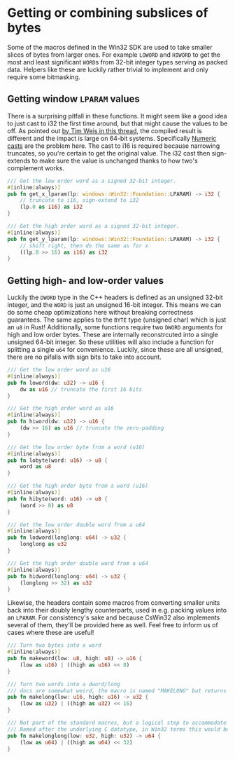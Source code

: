 # Getting or combining subslices of bytes

Some of the macros defined in the Win32 SDK are used to take smaller slices of bytes from larger ones. For example `LOWORD` and `HIWORD` to get the most and least significant `WORD`s from 32-bit integer types serving as packed data. Helpers like these are luckily rather trivial to implement and only require some bitmasking.

## Getting window `LPARAM` values

There is a surprising pitfall in these functions. It might seem like a good idea to just cast to i32 the first time around, but that might cause the values to be off.
As pointed out [by Tim Weis in this thread](https://github.com/kennykerr/blog/pull/3#discussion_r1457703408), the compiled result is different and the impact is large
on 64-bit systems. Specifically [Numeric casts](https://doc.rust-lang.org/reference/expressions/operator-expr.html#numeric-cast) are the problem here.
The cast to i16 is required because narrowing truncates, so you're certain to get the original value. The i32 cast then sign-extends to make sure the value is unchanged
thanks to how two's complement works.

```rs
/// Get the low order word as a signed 32-bit integer.
#[inline(always)]
pub fn get_x_lparam(lp: windows::Win32::Foundation::LPARAM) -> i32 {
    // truncate to i16, sign-extend to i32
    (lp.0 as i16) as i32
}

/// Get the high order word as a signed 32-bit integer.
#[inline(always)]
pub fn get_y_lparam(lp: windows::Win32::Foundation::LPARAM) -> i32 {
    // shift right, then do the same as for x
    ((lp.0 >> 16) as i16) as i32
}
```

## Getting high- and low-order values

Luckily the `DWORD` type in the C++ headers is defined as an unsigned 32-bit integer, and the `WORD` is just an unsigned 16-bit integer. This means we can do some cheap optimizations here without breaking correctness guarantees. The same applies to the `BYTE` type (unsigned char) which is just an `u8` in Rust!
Additionally, some functions require two `DWORD` arguments for high and low order bytes. These are internally reconstrcuted into a single unsigned 64-bit integer. So these utilities will also include a function for splitting a single `u64` for convenience.
Luckily, since these are all unsigned, there are no pifalls with sign bits to take into account.

```rs
/// Get the low order word as u16
#[inline(always)]
pub fn loword(dw: u32) -> u16 {
    dw as u16 // truncate the first 16 bits
}

/// Get the high order word as u16
#[inline(always)]
pub fn hiword(dw: u32) -> u16 {
    (dw >> 16) as u16 // truncate the zero-padding
}

/// Get the low order byte from a word (u16)
#[inline(always)]
pub fn lobyte(word: u16) -> u8 {
    word as u8
}

/// Get the high order byte from a word (u16)
#[inline(always)]
pub fn hibyte(word: u16) -> u8 {
    (word >> 8) as u8
}

/// Get the low order double word from a u64
#[inline(always)]
pub fn lodword(longlong: u64) -> u32 {
    longlong as u32
}

/// Get the high order double word from a u64
#[inline(always)]
pub fn hidword(longlong: u64) -> u32 {
    (longlong >> 32) as u32
}
```

Likewise, the headers contain some macros from converting smaller units back into their doubly lengthy counterparts, used in e.g. packing values into an `LPARAM`. For consistency's sake and because CsWin32 also implements several of them, they'll be provided here as well. Feel free to inform us of cases where these are useful!

```rs
/// Turn two bytes into a word
#[inline(always)]
pub fn makeword(low: u8, high: u8) -> u16 {
    (low as u16) | ((high as u16) << 8)
}

/// Turn two words into a dword/long
/// docs are somewhat weird, the macro is named "MAKELONG" but returns a DWORD?
pub fn makelong(low: u16, high: u16) -> u32 {
    (low as u32) | ((high as u32) << 16)
}

/// Not part of the standard macros, but a logical step to accommodate 64-bit
/// Named after the underlying C datatype, in Win32 terms this would be a QWORD
pub fn makelonglong(low: u32, high: u32) -> u64 {
    (low as u64) | ((high as u64) << 32)
}
```
